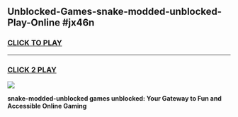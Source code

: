 
## Unblocked-Games-snake-modded-unblocked-Play-Online #jx46n
<h3>
<a href="https://news.freeplayer.one?title=snake-modded-unblocked&ref=3">CLICK TO PLAY</a></h3>
<hr>

<h3>
<a href="https://news.freeplayer.one?title=snake-modded-unblocked&ref=3">CLICK 2 PLAY</a>
  
</h3>

<a href="https://news.freeplayer.one?title=snake-modded-unblocked&ref=3"><img src="https://clearcache.store/games.png"></a>


**snake-modded-unblocked games unblocked: Your Gateway to Fun and Accessible Online Gaming**
